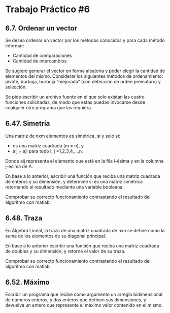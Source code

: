 # Trabajo Práctico #6

## 6.7. Ordenar un vector 

Se desea ordenar un vector por los métodos conocidos y para cada método informar:

* Cantidad de comparaciones
* Cantidad de intercambios

Se sugiere generar el vector en forma aleatoria y poder elegir la cantidad de elementos del mismo. Considerar los siguientes métodos de ordenamiento: pivote, burbuja, burbuja “mejorada” (con detección de orden prematuro) y selección.

Se pide escribir un archivo fuente en el que solo existan las cuatro funciones solicitadas, de modo que estas puedan invocarse desde cualquier otro programa que las requiera.

## 6.47. Simetría

Una matriz de nxm elementos es simétrica, si y solo si:

* es una matriz cuadrada (m = n), y
* aij = aji para todo i, j =1,2,3,4,...,n.

Donde aij representa el elemento que está en la fila i-ésima y en la columna j-ésima de A.

En base a lo anterior, escribir una función que reciba una matriz cuadrada de enteros y su dimensión, y determine si es una matriz simétrica retornando el resultado mediante una variable booleana.

Comprobar su correcto funcionamiento contrastando el resultado del algoritmo con matlab.


## 6.48. Traza

En Álgebra Lineal, la traza de una matriz cuadrada de nxn se define como la suma de los elementos de su diagonal principal.

En base a lo anterior escribir una función que reciba una matriz cuadrada de doubles y su dimensión, y retorne el valor de su traza.

Comprobar su correcto funcionamiento contrastando el resultado del algoritmo con matlab.

## 6.52. Máximo

Escribir un programa que recibe como argumento un arreglo bidimensional de números enteros, y dos enteros que definen sus dimensiones, y devuelva un entero que represente el máximo valor contenido en el mismo.

